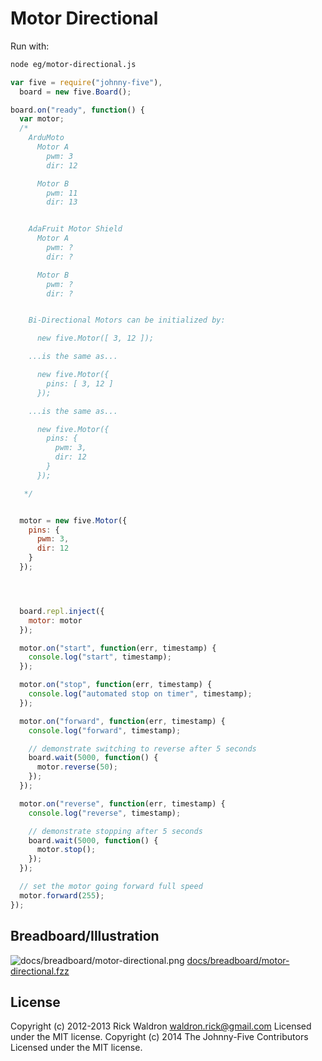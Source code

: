 # Motor Directional

Run with:
```bash
node eg/motor-directional.js
```


```javascript
var five = require("johnny-five"),
  board = new five.Board();

board.on("ready", function() {
  var motor;
  /*
    ArduMoto
      Motor A
        pwm: 3
        dir: 12

      Motor B
        pwm: 11
        dir: 13


    AdaFruit Motor Shield
      Motor A
        pwm: ?
        dir: ?

      Motor B
        pwm: ?
        dir: ?


    Bi-Directional Motors can be initialized by:

      new five.Motor([ 3, 12 ]);

    ...is the same as...

      new five.Motor({
        pins: [ 3, 12 ]
      });

    ...is the same as...

      new five.Motor({
        pins: {
          pwm: 3,
          dir: 12
        }
      });

   */


  motor = new five.Motor({
    pins: {
      pwm: 3,
      dir: 12
    }
  });




  board.repl.inject({
    motor: motor
  });

  motor.on("start", function(err, timestamp) {
    console.log("start", timestamp);
  });

  motor.on("stop", function(err, timestamp) {
    console.log("automated stop on timer", timestamp);
  });

  motor.on("forward", function(err, timestamp) {
    console.log("forward", timestamp);

    // demonstrate switching to reverse after 5 seconds
    board.wait(5000, function() {
      motor.reverse(50);
    });
  });

  motor.on("reverse", function(err, timestamp) {
    console.log("reverse", timestamp);

    // demonstrate stopping after 5 seconds
    board.wait(5000, function() {
      motor.stop();
    });
  });

  // set the motor going forward full speed
  motor.forward(255);
});

```


## Breadboard/Illustration


![docs/breadboard/motor-directional.png](breadboard/motor-directional.png)
[docs/breadboard/motor-directional.fzz](breadboard/motor-directional.fzz)





## License
Copyright (c) 2012-2013 Rick Waldron <waldron.rick@gmail.com>
Licensed under the MIT license.
Copyright (c) 2014 The Johnny-Five Contributors
Licensed under the MIT license.
